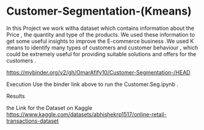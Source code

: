# Customer-Segmentation-(Kmeans)
In this Project we work witha dataset which contains information about the Price , the quantity and type of the products. We used these information to get some useful insights to improve the E-commerce business .We used K means to identify many types of customers and customer behaviour , which could be extremely useful for providing suitable solutions and offers for the customers .

https://mybinder.org/v2/gh/OmarAfify10/Customer-Segmentation-/HEAD

Execution 
Use the binder link above to run the Customer.Seg.ipynb .

Results

the Link for the Dataset on Kaggle https://www.kaggle.com/datasets/abhishekrp1517/online-retail-transactions-dataset
